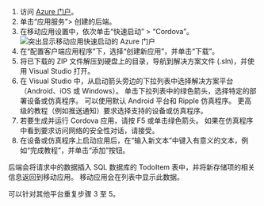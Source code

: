 
1. 访问 [Azure 门户]。
2. 单击“应用服务”> 创建的后端。
3. 在移动应用设置中，依次单击“快速启动” > “Cordova”。
![突出显示移动应用快速启动的 Azure 门户][quickstart]
4. 在“配置客户端应用程序”下，选择“创建新应用”，并单击“下载”。
2. 将已下载的 ZIP 文件解压到硬盘上的目录，导航到解决方案文件 (.sln)，并使用 Visual Studio 打开。
3. 在 Visual Studio 中，从启动箭头旁边的下拉列表中选择解决方案平台（Android、iOS 或 Windows）。 单击下拉列表中的绿色箭头，选择特定的部署设备或仿真程序。 可以使用默认 Android 平台和 Ripple 仿真程序。 更高级的教程（例如推送通知）要求选择支持的设备或仿真程序。
4. 若要生成并运行 Cordova 应用，请按 F5 或单击绿色箭头。 如果在仿真程序中看到要求访问网络的安全性对话，请接受。
5. 在设备或仿真程序上启动应用后，在“输入新文本”中键入有意义的文本，例如“完成教程”，并单击“添加”按钮。

后端会将请求中的数据插入 SQL 数据库的 TodoItem 表中，并将新存储项的相关信息返回到移动应用。 移动应用会在列表中显示此数据。

可以针对其他平台重复步骤 3 至 5。

<!-- Images. -->
[quickstart]: ./media/app-service-mobile-configure-new-backend/quickstart.png

<!-- URLs -->
[Azure 门户]: https://portal.azure.com/
